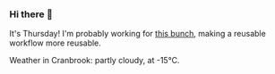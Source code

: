 ### Hi there :wave:

It's Thursday! I'm probably working for [this bunch](https://github.com/kohofinancial), making a reusable workflow more reusable.

Weather in Cranbrook: partly cloudy, at -15°C.
